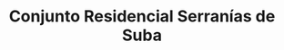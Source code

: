 ---
title: "Conjunto Residencial Serranías de Suba"
url: /bogota/conjunto-residencial-serranias-de-suba/
shop: Supermarkt
---